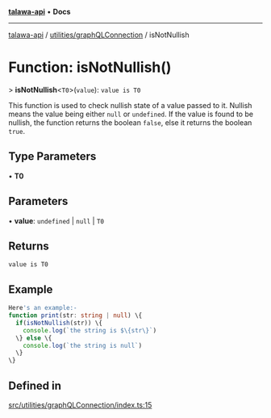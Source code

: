 [**talawa-api**](../../../README.md) • **Docs**

***

[talawa-api](../../../modules.md) / [utilities/graphQLConnection](../README.md) / isNotNullish

# Function: isNotNullish()

\> **isNotNullish**\<`T0`\>(`value`): `value is T0`

This function is used to check nullish state of a value passed to it. Nullish means the
value being either `null` or `undefined`. If the value is found to be nullish, the function
returns the boolean `false`, else it returns the boolean `true`.

## Type Parameters

• **T0**

## Parameters

• **value**: `undefined` \| `null` \| `T0`

## Returns

`value is T0`

## Example

```ts
Here's an example:-
function print(str: string | null) \{
  if(isNotNullish(str)) \{
    console.log(`the string is $\{str\}`)
  \} else \{
    console.log(`the string is null`)
  \}
\}
```

## Defined in

[src/utilities/graphQLConnection/index.ts:15](https://github.com/PalisadoesFoundation/talawa-api/blob/67d017fd9312183a6b2bae1b160bc814f56ab5c2/src/utilities/graphQLConnection/index.ts#L15)
